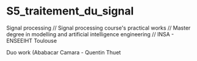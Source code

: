   # S5_traitement_du_signal
  
  Signal processing // Signal processing course's practical works // Master degree in modelling and artificial intelligence engineering // INSA - ENSEEIHT Toulouse
 
  Duo work (Ababacar Camara - Quentin Thuet

